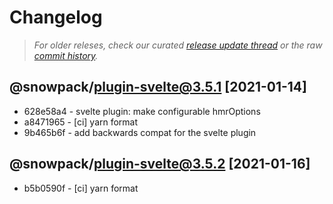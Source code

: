 # Changelog

> _For older releses, check our curated [release update thread](https://github.com/snowpackjs/snowpack/discussions/1183) or the raw [commit history](https://github.com/snowpackjs/snowpack/commits/main/plugins/plugin-svelte)._

## @snowpack/plugin-svelte@3.5.1 [2021-01-14]

- 628e58a4 - svelte plugin: make configurable hmrOptions
- a8471965 - [ci] yarn format
- 9b465b6f - add backwards compat for the svelte plugin

## @snowpack/plugin-svelte@3.5.2 [2021-01-16]

- b5b0590f - [ci] yarn format
